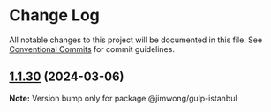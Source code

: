# Change Log

All notable changes to this project will be documented in this file.
See [Conventional Commits](https://conventionalcommits.org) for commit guidelines.

## [1.1.30](https://github.com/jimwong666/FFEcoverage/compare/@jimwong/gulp-istanbul@1.1.29...@jimwong/gulp-istanbul@1.1.30) (2024-03-06)

**Note:** Version bump only for package @jimwong/gulp-istanbul
